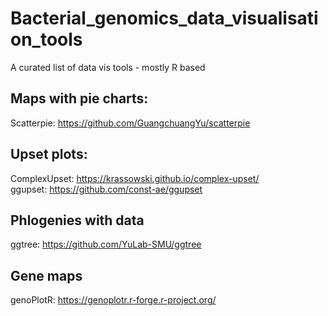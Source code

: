 # Bacterial_genomics_data_visualisation_tools
A curated list of data vis tools - mostly R based

## Maps with pie charts:
Scatterpie: https://github.com/GuangchuangYu/scatterpie

## Upset plots:
ComplexUpset: https://krassowski.github.io/complex-upset/  
ggupset: https://github.com/const-ae/ggupset   

## Phlogenies with data
ggtree: https://github.com/YuLab-SMU/ggtree  

## Gene maps
genoPlotR: https://genoplotr.r-forge.r-project.org/  
